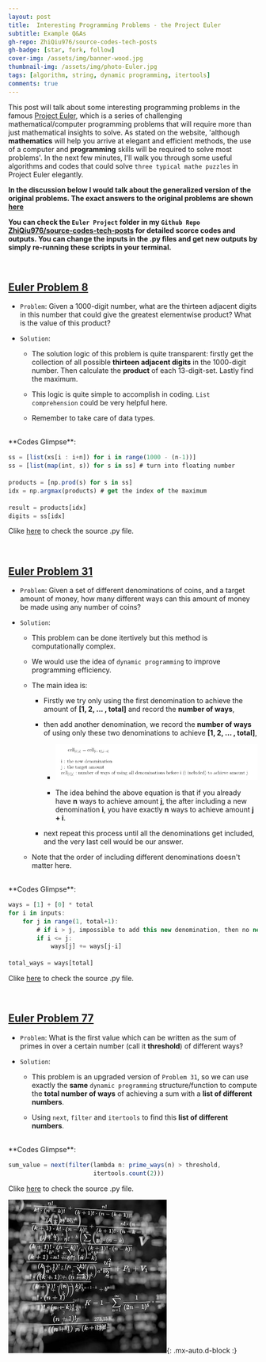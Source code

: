 ```yaml
---
layout: post
title:  Interesting Programming Problems - the Project Euler
subtitle: Example Q&As
gh-repo: ZhiQiu976/source-codes-tech-posts
gh-badge: [star, fork, follow]
cover-img: /assets/img/banner-wood.jpg
thumbnail-img: /assets/img/photo-Euler.jpg
tags: [algorithm, string, dynamic programming, itertools]
comments: true
---
```


This post will talk about some interesting programming problems in the famous [Project Euler](https://projecteuler.net), which is a series of challenging mathematical/computer programming problems that will require more than just mathematical insights to solve. As stated on the website, 'although **mathematics** will help you arrive at elegant and efficient methods, the use of a computer and **programming** skills will be required to solve most problems'. In the next few minutes, I'll walk you through some useful algorithms and codes that could solve `three typical mathe puzzles` in Project Euler elegantly.

**In the discussion below I would talk about the generalized version of the original problems. The exact answers to the original problems are shown [here](https://github.com/ZhiQiu976/source-codes-tech-posts/blob/master/Euler%20Project/Euler-problem-output.ipynb)**

**You can check the `Euler Project` folder in my `Github Repo` [ZhiQiu976/source-codes-tech-posts](https://github.com/ZhiQiu976/source-codes-tech-posts) for detailed scorce codes and outputs. You can change the inputs in the .py files and get new outputs by simply re-running these scripts in your terminal.**

<br />

## [Euler Problem 8](https://projecteuler.net/problem=8)

- `Problem`: Given a 1000-digit number, what are the thirteen adjacent digits in this number that could give the greatest elementwise product? What is the value of this product?

- `Solution`: 
    - The solution logic of this problem is quite transparent: firstly get the collection of all possible **thirteen adjacent digits** in the 1000-digit number. Then calculate the **product** of each 13-digit-set. Lastly find the maximum.
    
    - This logic is quite simple to accomplish in coding. `List comprehension` could be very helpful here.
    
    - Remember to take care of data types.
     
<br />
**Codes Glimpse**:

```javascript
ss = [list(xs[i : i+n]) for i in range(1000 - (n-1))]
ss = [list(map(int, s)) for s in ss] # turn into floating number

products = [np.prod(s) for s in ss]
idx = np.argmax(products) # get the index of the maximum

result = products[idx]
digits = ss[idx]
```

Clike [here](https://github.com/ZhiQiu976/source-codes-tech-posts/blob/master/Euler%20Project/Euler-problem-8.py) to check the source .py file.

<br />


## [Euler Problem 31](https://projecteuler.net/problem=31)

- `Problem`: Given a set of different denominations of coins, and a target amount of money, how many different ways can this amount of money be made using any number of coins?

- `Solution`:
    - This problem can be done itertively but this method is computationally complex.
    
    - We would use the idea of `dynamic programming` to improve programming efficiency.
    
    - The main idea is: 
        - Firstly we try only using the first denomination to achieve the amount of **[1, 2, ... , total]** and record the **number of ways**,
        
        - then add another denomination, we record the **number of ways** of using only these two denominations to achieve **[1, 2, ... , total]**,
        
            - ![Crepe](/assets/img/Screenshot-1.png)
            
            - The idea behind the above equation is that if you already have **n** ways to achieve amount **j**, the after including a new denomination **i**, you have exactly **n** ways to achieve amount **j + i**.
            
        - next repeat this process until all the denominations get included, and the very last cell would be our answer.
        
    - Note that the order of including different denominations doesn't matter here.

<br />
**Codes Glimpse**:

```javascript
ways = [1] + [0] * total
for i in inputs:
    for j in range(1, total+1):
        # if i > j, impossible to add this new denomination, then no new ways
        if i <= j: 
            ways[j] += ways[j-i]
            
total_ways = ways[total]
```

Clike [here](https://github.com/ZhiQiu976/source-codes-tech-posts/blob/master/Euler%20Project/Euler-problem-31.py) to check the source .py file.

<br />


## [Euler Problem 77](https://projecteuler.net/problem=77)

- `Problem`: What is the first value which can be written as the sum of primes in over a certain number (call it **threshold**) of different ways?

- `Solution`:
    - This problem is an upgraded version of `Problem 31`, so we can use exactly the **same** `dynamic programming` structure/function to compute the **total number of ways** of achieving a sum with a **list of different numbers**.
    
    - Using `next`, `filter` and `itertools` to find this **list of different numbers**.

<br />
**Codes Glimpse**:

```javascript
sum_value = next(filter(lambda n: prime_ways(n) > threshold,
                        itertools.count(2)))
```

Clike [here](https://github.com/ZhiQiu976/source-codes-tech-posts/blob/master/Euler%20Project/Euler-problem-77.py) to check the source .py file.


![Crepe](/assets/img/math.jpg){: .mx-auto.d-block :}








